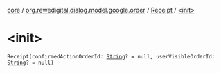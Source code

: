 [core](../../index.md) / [org.rewedigital.dialog.model.google.order](../index.md) / [Receipt](index.md) / [&lt;init&gt;](./-init-.md)

# &lt;init&gt;

`Receipt(confirmedActionOrderId: `[`String`](https://kotlinlang.org/api/latest/jvm/stdlib/kotlin/-string/index.html)`? = null, userVisibleOrderId: `[`String`](https://kotlinlang.org/api/latest/jvm/stdlib/kotlin/-string/index.html)`? = null)`